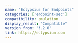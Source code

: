 ```yaml
---
name: "Eclypsium for Endpoints"
categories: ['endpoint-sec']
compatibility: emulation
display_result: "Compatible"
version_from: "3.2.0"
link: https://eclypsium.com
---
```

